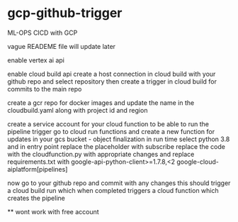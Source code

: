 # gcp-github-trigger
ML-OPS CICD with GCP

vague READEME file will update later

enable vertex ai api

enable cloud build api
create a host connection in cloud build with your github repo and select repository
then create a trigger in cloud build for commits to the main repo

create a gcr repo for docker images and update the name in the cloudbuild.yaml along with project id and region

create a service account for your cloud function to be able to run the pipeline trigger
go to cloud run functions and create a new function for updates in your gcs bucket - object finalization
in run time select python 3.8 and in entry point replace the placeholder with subscribe
replace the code with the cloudfunction.py with appropriate changes
and replace requirements.txt with 
google-api-python-client>=1.7.8,<2
google-cloud-aiplatform[pipelines]


now go to your github repo and commit with any changes
this should trigger a cloud build run which when completed triggers a cloud function which creates the pipeline

** wont work with free account
